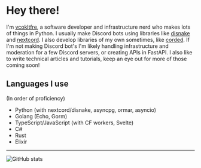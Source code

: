# Hey there!

I'm [vcokltfre](https://vcokltf.re), a software developer and infrastructure nerd who makes lots of things in Python. I usually make Discord bots using libraries like [disnake](https://github.com/disnakedev/disnake) and [nextcord](https://github.com/nextcord/nextcord). I also develop libraries of my own sometimes, like [corded](https://github.com/vcokltfre/corded). If I'm not making Discord bot's I'm likely handling infrastructure and moderation for a few Discord servers, or creating APIs in FastAPI. I also like to write technical articles and tutorials, keep an eye out for more of those coming soon!

## Languages I use

(In order of proficiency)

- Python (with nextcord/disnake, asyncpg, ormar, asyncio)
- Golang (Echo, Gorm)
- TypeScript/JavaScript (with CF workers, Svelte)
- C#
- Rust
- Elixir

---

![GitHub stats](https://github-readme-stats.vercel.app/api?username=vcokltfre&count_private=true&theme=radical)
